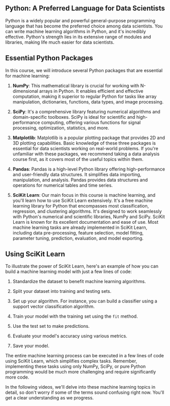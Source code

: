 ## Python: A Preferred Language for Data Scientists

Python is a widely popular and powerful general-purpose programming language that has become the preferred choice among data scientists. You can write machine learning algorithms in Python, and it's incredibly effective. Python's strength lies in its extensive range of modules and libraries, making life much easier for data scientists.

## Essential Python Packages

In this course, we will introduce several Python packages that are essential for machine learning:

1. **NumPy**: This mathematical library is crucial for working with N-dimensional arrays in Python. It enables efficient and effective computation, making it superior to regular Python for tasks like array manipulation, dictionaries, functions, data types, and image processing.

2. **SciPy**: It's a comprehensive library featuring numerical algorithms and domain-specific toolboxes. SciPy is ideal for scientific and high-performance computing, offering various functions for signal processing, optimization, statistics, and more.

3. **Matplotlib**: Matplotlib is a popular plotting package that provides 2D and 3D plotting capabilities. Basic knowledge of these three packages is essential for data scientists working on real-world problems. If you're unfamiliar with these packages, we recommend taking a data analysis course first, as it covers most of the useful topics within them.

4. **Pandas**: Pandas is a high-level Python library offering high-performance and user-friendly data structures. It simplifies data importing, manipulation, and analysis. Pandas provides data structures and operations for numerical tables and time series.

5. **SciKit Learn**: Our main focus in this course is machine learning, and you'll learn how to use SciKit Learn extensively. It's a free machine learning library for Python that encompasses most classification, regression, and clustering algorithms. It's designed to work seamlessly with Python's numerical and scientific libraries, NumPy and SciPy. SciKit Learn is known for its excellent documentation and ease of use. Most machine learning tasks are already implemented in SciKit Learn, including data pre-processing, feature selection, model fitting, parameter tuning, prediction, evaluation, and model exporting.

## Using SciKit Learn

To illustrate the power of SciKit Learn, here's an example of how you can build a machine learning model with just a few lines of code:

1. Standardize the dataset to benefit machine learning algorithms.

2. Split your dataset into training and testing sets.

3. Set up your algorithm. For instance, you can build a classifier using a support vector classification algorithm.

4. Train your model with the training set using the `fit` method.

5. Use the test set to make predictions.

6. Evaluate your model's accuracy using various metrics.

7. Save your model.

The entire machine learning process can be executed in a few lines of code using SciKit Learn, which simplifies complex tasks. Remember, implementing these tasks using only NumPy, SciPy, or pure Python programming would be much more challenging and require significantly more code.

In the following videos, we'll delve into these machine learning topics in detail, so don't worry if some of the terms sound confusing right now. You'll get a clear understanding as we progress.

